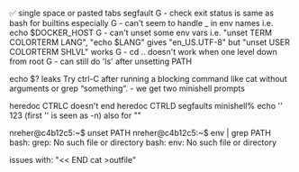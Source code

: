 ✅ single space or pasted tabs segfault
G - check exit status is same as bash for builtins especially
G - can't seem to handle _ in env names i.e. echo $DOCKER_HOST
G - can't unset some env vars i.e. "unset TERM COLORTERM LANG", "echo $LANG" gives "en_US.UTF-8" but "unset USER COLORTERM SHLVL" works
G - cd .. doesn't work when one level down from root
G - can still do 'ls' after unsetting PATH 

echo $? leaks
Try ctrl-C after running a blocking command like cat without arguments or grep “something“. - we get two minishell prompts

heredoc CTRLC doesn't end
heredoc CTRLD segfaults
minishell% echo '' 123 (first '' is seen as -n) also for ""

nreher@c4b12c5:~$ unset PATH
nreher@c4b12c5:~$ env | grep PATH
bash: grep: No such file or directory
bash: env: No such file or directory

issues with: "<< END cat >outfile"
